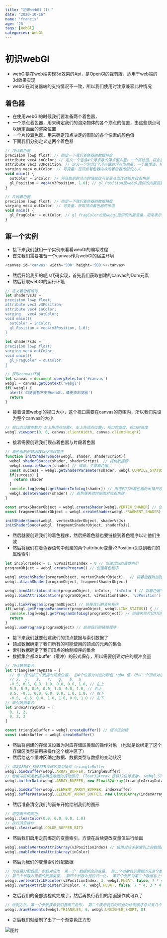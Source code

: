 ```yaml
---
title: "初识webGl（1）"
date: "2020-10-16"
name: 'francis'
age: '25'
tags: [WebGl]
categories: WebGl
---
```


# 初识webGl

- webGl是在web端实现3d效果的Api，是OpenGl的裁剪版，适用于web端的3d效果实现
- webGl在浏览器端的支持情况不一致，所以我们使用时注意兼容此种情况

## 着色器

- 在使用webGl的时候我们要准备两个着色器，
- 一个顶点着色器，用来确定我们的渲染物体的各个顶点的位置，由这些顶点可以确定画面的渲染位置
- 一个片段着色器，用来确定顶点决定的图形的各个像素的颜色值
- 下面我们分别定义这两个着色器

```js
// 顶点着色器
precision lowp float; // 指定一下我们着色器的数据精度
attribute vec4 inColor; // 定义一个包含4个浮点数的浮点型向量，一个属性值，将会从缓冲中获取数据，用于颜色值
attribute vec3 v3Position; // 定义一个包含3个浮点数的浮点型向量，一个属性值，将会从缓冲中获取数据，用于表示该顶点的位置
varying vec4 outColor; // 可变量，是顶点着色器向片段着色器传值的方式
void main() {
  outColor = inColor; // 将获取到的顶点的值赋给可变量从而传递给片段着色器
  gl_Position = vec4(v3Position, 1.0); // gl_Position是webgl提供的内置变量，用来表示顶点位置
}

// 片段着色器
precision lowp float; // 指定一下我们着色器的数据精度
varying vec4 outColor; // 可变量，获取顶点着色器的传值
void main() {
  gl_FragColor = outColor; // gl_fragColor也是webgl提供的内置变量，用来表示像素点的颜色
}

```

## 第一个实例

- 接下来我们就用一个实例来看看wenGl的编写过程
- 首先我们需要准备一个canvas作为webGl的宿主环境

```js
<canvas id="canvas" width='500' height='500'></canvas>
```

- 然后开始我买的呢js代码实现，首先我们获取创建的canvas的Dom元素
- 然后获取webGl的运行环境

```js
// 定义着色器语句
let shaderVsJs = `
precision lowp float;  
attribute vec3 v3Position;
attribute vec4 inColor;
varying   vec4 outColor;
void main(){
  outColor = inColor;
  gl_Position = vec4(v3Position, 1.0);
}
`
let shaderFsJs = `
precision lowp float;
varying vec4 outColor;
void main(){
  gl_FragColor = outColor;
}
`
// 获取canvas环境
let canvas = document.querySelector('#canvas')
webgl = canvas.getContext('webgl')
if(!webgl) {
  alert('浏览器暂不支持webGl，请更换浏览器')
  return
}
```

- 接着设置webgl的视口大小，这个视口需要在canvas的范围内，所以我们先设为整个canvas的大小

```js
// 视口的设置参数为 左上角顶点位置x，左上角顶点位置y，视口的宽度，视口的高度
webgl.viewport(0, 0, canvas.clientWidth, canvas.clientHeight)
```

- 接着需要创建我们顶点着色器与片段着色器

```js
// 着色器的创建函数以及错误警告
function initShaderSouce(webgl, shader, shaderScript){
  webgl.shaderSource(shader, shaderScript)  // 提供数据源
  webgl.compileShader(shader) // 编译，生成着色器
  const success = webgl.getShaderParameter(shader, webgl.COMPILE_STATUS) // 查看着色器的编译状态
  if(success) {
    return shader
  }
  console.log(webgl.getShaderInfoLog(shader)) // 出错时打印着色器的出错日志
  webgl.deleteShader(shader) // 着色器失败时删除对应着色器
}

const ertexShaderObject = webgl.createShader(webgl.VERTEX_SHADER) // 创建着色器对象
const fragmentShaderObject = webgl.createShader(webgl.FRAGMENT_SHADER)  

initShaderSouce(webgl, vertexShaderObject, shaderVsJs)
initShaderSouce(webgl, fragmentShaderObject, shaderFsJs)
```

- 然后就要创建我们的着色程序，然后把着色器也要链接到着色程序以让他们生效
- 然后将我们在着色器语句中创建的两个attribute变量v3Position关联到我们的属性索引

```js
let inColorIndex = 1, v3PositionIndex = 0 // 创建对应的属性索引
programObject = webgl.createProgram() // 创建着色程序

webgl.attachShader(programObject, vertexShaderObject)   // 将着色器附加到着色程序中
webgl.attachShader(programObject, fragmentShaderObject)

webgl.bindAttribLocation(programObject, inColor, 'inColor') // 将着色器中的变量（必须是attribute变量）关联到一个属性索引
webgl.bindAttribLocation(programObject, v3PositionIndex, 'v3Position') 

webgl.linkProgram(programObject) // 链接我们的着色程序
if(!webgl.getProgramParameter(programObject, webgl.LINK_STATUS)) { // 查看着色程序是否正确链接
  console.log(webgl.getProgramInfoLog(programObject)) // 链接失败打印打印错误信息
  return
}
webgl.useProgram(programObject) // 启用我们的链接程序
```

- 接下来我们就要创建我们的顶点数据与索引数据了
- 顶点数据确定了我们所有的可能使用的顶点的元素的集合
- 索引数据确定了我们顶点的绘制顺序的集合
- 数据集合都以buffer（缓冲）的形式保存，所以需要创建对应的缓冲变量

```js
// 顶点数据集合
let triangleArrayData = [
  // 每一行的前三个数据为顶点位置， 后4个位置为对应的颜色 rgba 值，所以一个顶点对应7个数据
  // x,  y,   z,   r,   g,   b,  a
  -0.5, 0.5, 0.0, 1.0, 0.0, 0.0, 1.0, // 左上
  0.5, 0.5, 0.0, 0.0, 1.0, 0.0, 1.0, // 右上
  0.5, -0.5, 0.0, 0.0, 0.0, 1.0, 1.0, // 右下
  -0.5, -0.5, 0.0, 1.0, 1.0, 0.0, 1.0 // 左下
// 索引数据集合
let indexArrayData = [
  0, 1, 2,
  0, 2, 3
]

const triangleBuffer = webgl.createBuffer() // 缓冲区创建
const indexBuffer = webgl.createBuffer()

```

- 然后将创建的存储区设置为对应存储区类型的操作对象 （也就是说绑定了这个存储区类型要用来操作这个缓冲区了）
- 然后给这个缓冲区确定数据、数据类型与数据的变动状况

```js
// 绑定ARRAY_BUFFER存储区类型操作 triangleBuffer
webgl.bindBuffer(webgl.ARRAY_BUFFER, triangleBuffer)  
// 给缓冲区绑定数据与确定数据的变动情况  Float32Array 表示32位浮点数， webgl.STATIC_DRAW表示这个数据我以后不会经常改
webgl.bufferData(webgl.ARRAY_BUFFER, new Float32Array(triangleArrayData), webgl.STATIC_DRAW) //

webgl.bindBuffer(webgl.ELEMENT_ARRAY_BUFFER, indexBuffer)
webgl.bufferData(webgl.ELEMENT_ARRAY_BUFFER, new Uint16Array(indexArrayData), webgl.STATIC_DRAW)
```

- 然后准备清空我们的画布开始绘制我们的图形

```js
// 清空画布的颜色 
webgl.clearColor(0.0, 0.0, 0.0, 1.0)
// 执行清空操作
webgl.clear(webgl.COLOR_BUFFER_BIT) 
```

- 然后我们启用之前绑定的变量索引，方便在后续更改变量值进行绘画

```js
webgl.enableVertexAttribArray(v3PositionIndex) // 启用对应关联索引上的数组数据或元素数组数据
webgl.enableVertexAttribArray(inColor)
```

- 然后为我们的变量索引分配数据

```js
// 为变量分配数据，参数对应为  第一个：数据绑定的变量， 第二个参数表示需要的元素个数（3表示需要3个数据，4表示需要4个数据，与定义时的 vec 后面跟的3或4相关），
// 第三个参数为元素的数据类型， 第四个参数为是否归一化， 第五个参数为第二个数据与上一个数据的偏移量，以字节为单位（这里因为我们定义的是Float32位，所以一个数据为4个字节，偏移量就是每一组数据的个数7 * 字节数4），第六个参数是数据的偏移量（前三个数据为顶点的坐标位置，后4个为顶点的rgba值）
webgl.vertexAttribPointer(v3PositionIndex, 3, webgl.FLOAT, false, 7 * 4, 0) // 位置需要3个值， 第一行第一个开始就是要用的数据了，所以偏移量为0
webgl.vertexAttribPointer(inColor, 4, webgl.FLOAT, false, 7 * 4, 3 * 4)  // 位置需要4个值， 第一行第4个开始才是要用的数据了，所以偏移量为数据个数 3 * 字节数 4
```

- 之后我们的全部流程就完成了，然后再执行我们的绘画操作就可以了

```js
// 绘制方法，第一个参数表示我们要画三角形， 第二个表示我们的顶点的绘制顺序总共有几个，第三个表示顶点绘制顺序的数据的元素类型是短整型，第四个参数是表示从数据列表的第几个开始绘制
webgl.drawElements(webgl.TRIANGLES, 6, webgl.UNSIGNED_SHORT, 0)
```

- 之后我们就绘制了出了一个渐变色正方形

![图片](../source/webgl_rect.png)